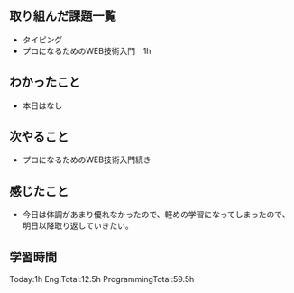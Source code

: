 ## 取り組んだ課題一覧
- タイピング
- プロになるためのWEB技術入門　1h 
## わかったこと
- 本日はなし
## 次やること
 - プロになるためのWEB技術入門続き
## 感じたこと
 - 今日は体調があまり優れなかったので、軽めの学習になってしまったので、明日以降取り返していきたい。
## 学習時間
Today:1h Eng.Total:12.5h ProgrammingTotal:59.5h    